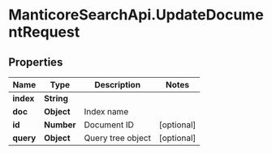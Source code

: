 # ManticoreSearchApi.UpdateDocumentRequest

## Properties

Name | Type | Description | Notes
------------ | ------------- | ------------- | -------------
**index** | **String** |  | 
**doc** | **Object** | Index name | 
**id** | **Number** | Document ID | [optional] 
**query** | **Object** | Query tree object | [optional] 


